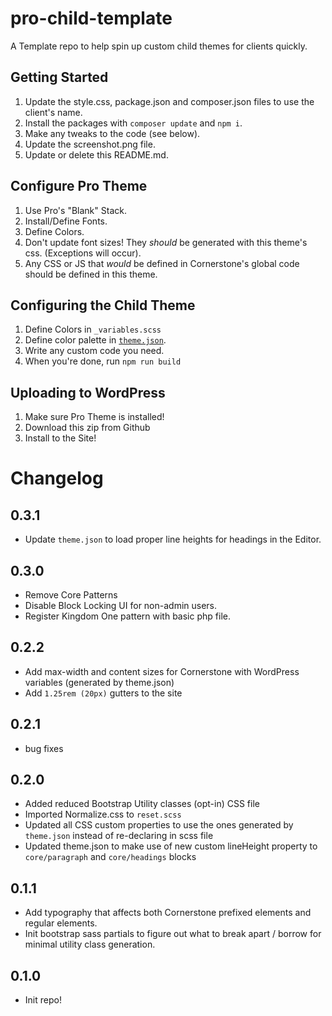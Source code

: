 # pro-child-template

A Template repo to help spin up custom child themes for clients quickly.

## Getting Started

1. Update the style.css, package.json and composer.json files to use the client's name.
2. Install the packages with `composer update` and `npm i`.
3. Make any tweaks to the code (see below).
4. Update the screenshot.png file.
5. Update or delete this README.md.

## Configure Pro Theme

1. Use Pro's "Blank" Stack.
2. Install/Define Fonts.
3. Define Colors.
4. Don't update font sizes! They _should_ be generated with this theme's css. (Exceptions will occur).
5. Any CSS or JS that _would_ be defined in Cornerstone's global code should be defined in this theme.

## Configuring the Child Theme

1. Define Colors in `_variables.scss`
2. Define color palette in [`theme.json`](https://developer.wordpress.org/themes/global-settings-and-styles/settings/color/).
3. Write any custom code you need.
4. When you're done, run `npm run build`

## Uploading to WordPress

1. Make sure Pro Theme is installed!
2. Download this zip from Github
3. Install to the Site!

# Changelog

## 0.3.1

-   Update `theme.json` to load proper line heights for headings in the Editor.

## 0.3.0

-   Remove Core Patterns
-   Disable Block Locking UI for non-admin users.
-   Register Kingdom One pattern with basic php file.

## 0.2.2

-   Add max-width and content sizes for Cornerstone with WordPress variables (generated by theme.json)
-   Add `1.25rem (20px)` gutters to the site

## 0.2.1

-   bug fixes

## 0.2.0

-   Added reduced Bootstrap Utility classes (opt-in) CSS file
-   Imported Normalize.css to `reset.scss`
-   Updated all CSS custom properties to use the ones generated by `theme.json` instead of re-declaring in scss file
-   Updated theme.json to make use of new custom lineHeight property to `core/paragraph` and `core/headings` blocks

## 0.1.1

-   Add typography that affects both Cornerstone prefixed elements and regular elements.
-   Init bootstrap sass partials to figure out what to break apart / borrow for minimal utility class generation.

## 0.1.0

-   Init repo!
